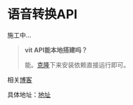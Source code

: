 # 语音转换API



施工中...

> **vit API能本地搭建吗？**
>
> 能。[克隆](https://huggingface.co/spaces/ikechan8370/vits-uma-genshin-honkai)下来安装依赖直接运行即可。





相关[博客](https://blog.hanhanz.top/?p=309)

具体地址：[地址](https://www.cnblogs.com/hanhanz/p/17110274.html#%E5%A6%82%E4%BD%95%E8%8E%B7%E5%8F%96%E8%AF%AD%E9%9F%B3%E6%A8%A1%E5%BC%8Fapi%E4%BB%A5%E5%8F%8Aapi%E9%85%8D%E7%BD%AE%E6%96%B9%E5%BC%8F)